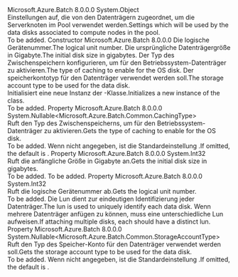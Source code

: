 <Type Name="DataDisk" FullName="Microsoft.Azure.Batch.DataDisk">
  <TypeSignature Language="C#" Value="public class DataDisk" />
  <TypeSignature Language="ILAsm" Value=".class public auto ansi beforefieldinit DataDisk extends System.Object" />
  <TypeSignature Language="DocId" Value="T:Microsoft.Azure.Batch.DataDisk" />
  <TypeSignature Language="VB.NET" Value="Public Class DataDisk" />
  <TypeSignature Language="F#" Value="type DataDisk = class&#xA;    interface ITransportObjectProvider&lt;DataDisk&gt;&#xA;    interface IPropertyMetadata&#xA;    interface IModifiable&#xA;    interface IReadOnly" />
  <AssemblyInfo>
    <AssemblyName>Microsoft.Azure.Batch</AssemblyName>
    <AssemblyVersion>8.0.0.0</AssemblyVersion>
  </AssemblyInfo>
  <Base>
    <BaseTypeName>System.Object</BaseTypeName>
  </Base>
  <Interfaces />
  <Docs>
    <summary>
            <span data-ttu-id="a7799-101">Einstellungen auf, die von den Datenträgern zugeordnet, um die Serverknoten im Pool verwendet werden.</span><span class="sxs-lookup"><span data-stu-id="a7799-101">Settings which will be used by the data disks associated to compute nodes in the pool.</span></span>
            </summary>
    <remarks>To be added.</remarks>
  </Docs>
  <Members>
    <Member MemberName=".ctor">
      <MemberSignature Language="C#" Value="public DataDisk (int lun, int diskSizeGB, Nullable&lt;Microsoft.Azure.Batch.Common.CachingType&gt; caching = null, Nullable&lt;Microsoft.Azure.Batch.Common.StorageAccountType&gt; storageAccountType = null);" />
      <MemberSignature Language="ILAsm" Value=".method public hidebysig specialname rtspecialname instance void .ctor(int32 lun, int32 diskSizeGB, valuetype System.Nullable`1&lt;valuetype Microsoft.Azure.Batch.Common.CachingType&gt; caching, valuetype System.Nullable`1&lt;valuetype Microsoft.Azure.Batch.Common.StorageAccountType&gt; storageAccountType) cil managed" />
      <MemberSignature Language="DocId" Value="M:Microsoft.Azure.Batch.DataDisk.#ctor(System.Int32,System.Int32,System.Nullable{Microsoft.Azure.Batch.Common.CachingType},System.Nullable{Microsoft.Azure.Batch.Common.StorageAccountType})" />
      <MemberSignature Language="VB.NET" Value="Public Sub New (lun As Integer, diskSizeGB As Integer, Optional caching As Nullable(Of CachingType) = null, Optional storageAccountType As Nullable(Of StorageAccountType) = null)" />
      <MemberSignature Language="F#" Value="new Microsoft.Azure.Batch.DataDisk : int * int * Nullable&lt;Microsoft.Azure.Batch.Common.CachingType&gt; * Nullable&lt;Microsoft.Azure.Batch.Common.StorageAccountType&gt; -&gt; Microsoft.Azure.Batch.DataDisk" Usage="new Microsoft.Azure.Batch.DataDisk (lun, diskSizeGB, caching, storageAccountType)" />
      <MemberType>Constructor</MemberType>
      <AssemblyInfo>
        <AssemblyName>Microsoft.Azure.Batch</AssemblyName>
        <AssemblyVersion>8.0.0.0</AssemblyVersion>
      </AssemblyInfo>
      <Parameters>
        <Parameter Name="lun" Type="System.Int32" />
        <Parameter Name="diskSizeGB" Type="System.Int32" />
        <Parameter Name="caching" Type="System.Nullable&lt;Microsoft.Azure.Batch.Common.CachingType&gt;" />
        <Parameter Name="storageAccountType" Type="System.Nullable&lt;Microsoft.Azure.Batch.Common.StorageAccountType&gt;" />
      </Parameters>
      <Docs>
        <param name="lun"><span data-ttu-id="a7799-102">Die logische Gerätenummer.</span><span class="sxs-lookup"><span data-stu-id="a7799-102">The logical unit number.</span></span></param>
        <param name="diskSizeGB"><span data-ttu-id="a7799-103">Die ursprüngliche Datenträgergröße in Gigabyte.</span><span class="sxs-lookup"><span data-stu-id="a7799-103">The initial disk size in gigabytes.</span></span></param>
        <param name="caching"><span data-ttu-id="a7799-104">Der Typ des Zwischenspeichern konfigurieren, um für den Betriebssystem-Datenträger zu aktivieren.</span><span class="sxs-lookup"><span data-stu-id="a7799-104">The type of caching to enable for the OS disk.</span></span></param>
        <param name="storageAccountType"><span data-ttu-id="a7799-105">Der speicherkontotyp für den Datenträger verwendet werden soll.</span><span class="sxs-lookup"><span data-stu-id="a7799-105">The storage account type to be used for the data disk.</span></span></param>
        <summary>
            <span data-ttu-id="a7799-106">Initialisiert eine neue Instanz der <see cref="T:Microsoft.Azure.Batch.DataDisk" />-Klasse.</span><span class="sxs-lookup"><span data-stu-id="a7799-106">Initializes a new instance of the <see cref="T:Microsoft.Azure.Batch.DataDisk" /> class.</span></span>
            </summary>
        <remarks>To be added.</remarks>
      </Docs>
    </Member>
    <Member MemberName="Caching">
      <MemberSignature Language="C#" Value="public Nullable&lt;Microsoft.Azure.Batch.Common.CachingType&gt; Caching { get; }" />
      <MemberSignature Language="ILAsm" Value=".property instance valuetype System.Nullable`1&lt;valuetype Microsoft.Azure.Batch.Common.CachingType&gt; Caching" />
      <MemberSignature Language="DocId" Value="P:Microsoft.Azure.Batch.DataDisk.Caching" />
      <MemberSignature Language="VB.NET" Value="Public ReadOnly Property Caching As Nullable(Of CachingType)" />
      <MemberSignature Language="F#" Value="member this.Caching : Nullable&lt;Microsoft.Azure.Batch.Common.CachingType&gt;" Usage="Microsoft.Azure.Batch.DataDisk.Caching" />
      <MemberType>Property</MemberType>
      <AssemblyInfo>
        <AssemblyName>Microsoft.Azure.Batch</AssemblyName>
        <AssemblyVersion>8.0.0.0</AssemblyVersion>
      </AssemblyInfo>
      <ReturnValue>
        <ReturnType>System.Nullable&lt;Microsoft.Azure.Batch.Common.CachingType&gt;</ReturnType>
      </ReturnValue>
      <Docs>
        <summary>
            <span data-ttu-id="a7799-107">Ruft den Typ des Zwischenspeicherns, um für den Betriebssystem-Datenträger zu aktivieren.</span><span class="sxs-lookup"><span data-stu-id="a7799-107">Gets the type of caching to enable for the OS disk.</span></span>
            </summary>
        <value>To be added.</value>
        <remarks>
            <span data-ttu-id="a7799-108">Wenn nicht angegeben, ist die Standardeinstellung <see cref="F:Microsoft.Azure.Batch.Common.CachingType.None" />.</span><span class="sxs-lookup"><span data-stu-id="a7799-108">If omitted, the default is <see cref="F:Microsoft.Azure.Batch.Common.CachingType.None" />.</span></span>
            </remarks>
      </Docs>
    </Member>
    <Member MemberName="DiskSizeGB">
      <MemberSignature Language="C#" Value="public int DiskSizeGB { get; }" />
      <MemberSignature Language="ILAsm" Value=".property instance int32 DiskSizeGB" />
      <MemberSignature Language="DocId" Value="P:Microsoft.Azure.Batch.DataDisk.DiskSizeGB" />
      <MemberSignature Language="VB.NET" Value="Public ReadOnly Property DiskSizeGB As Integer" />
      <MemberSignature Language="F#" Value="member this.DiskSizeGB : int" Usage="Microsoft.Azure.Batch.DataDisk.DiskSizeGB" />
      <MemberType>Property</MemberType>
      <AssemblyInfo>
        <AssemblyName>Microsoft.Azure.Batch</AssemblyName>
        <AssemblyVersion>8.0.0.0</AssemblyVersion>
      </AssemblyInfo>
      <ReturnValue>
        <ReturnType>System.Int32</ReturnType>
      </ReturnValue>
      <Docs>
        <summary>
            <span data-ttu-id="a7799-109">Ruft die anfängliche Größe in Gigabyte an.</span><span class="sxs-lookup"><span data-stu-id="a7799-109">Gets the initial disk size in gigabytes.</span></span>
            </summary>
        <value>To be added.</value>
        <remarks>To be added.</remarks>
      </Docs>
    </Member>
    <Member MemberName="Lun">
      <MemberSignature Language="C#" Value="public int Lun { get; }" />
      <MemberSignature Language="ILAsm" Value=".property instance int32 Lun" />
      <MemberSignature Language="DocId" Value="P:Microsoft.Azure.Batch.DataDisk.Lun" />
      <MemberSignature Language="VB.NET" Value="Public ReadOnly Property Lun As Integer" />
      <MemberSignature Language="F#" Value="member this.Lun : int" Usage="Microsoft.Azure.Batch.DataDisk.Lun" />
      <MemberType>Property</MemberType>
      <AssemblyInfo>
        <AssemblyName>Microsoft.Azure.Batch</AssemblyName>
        <AssemblyVersion>8.0.0.0</AssemblyVersion>
      </AssemblyInfo>
      <ReturnValue>
        <ReturnType>System.Int32</ReturnType>
      </ReturnValue>
      <Docs>
        <summary>
            <span data-ttu-id="a7799-110">Ruft die logische Gerätenummer ab.</span><span class="sxs-lookup"><span data-stu-id="a7799-110">Gets the logical unit number.</span></span>
            </summary>
        <value>To be added.</value>
        <remarks>
            <span data-ttu-id="a7799-111">Die Lun dient zur eindeutigen Identifizierung jeder Datenträger.</span><span class="sxs-lookup"><span data-stu-id="a7799-111">The lun is used to uniquely identify each data disk.</span></span> <span data-ttu-id="a7799-112">Wenn mehrere Datenträger anfügen zu können, muss eine unterschiedliche Lun aufweisen.</span><span class="sxs-lookup"><span data-stu-id="a7799-112">If attaching multiple disks, each should have a distinct lun.</span></span>
            </remarks>
      </Docs>
    </Member>
    <Member MemberName="StorageAccountType">
      <MemberSignature Language="C#" Value="public Nullable&lt;Microsoft.Azure.Batch.Common.StorageAccountType&gt; StorageAccountType { get; }" />
      <MemberSignature Language="ILAsm" Value=".property instance valuetype System.Nullable`1&lt;valuetype Microsoft.Azure.Batch.Common.StorageAccountType&gt; StorageAccountType" />
      <MemberSignature Language="DocId" Value="P:Microsoft.Azure.Batch.DataDisk.StorageAccountType" />
      <MemberSignature Language="VB.NET" Value="Public ReadOnly Property StorageAccountType As Nullable(Of StorageAccountType)" />
      <MemberSignature Language="F#" Value="member this.StorageAccountType : Nullable&lt;Microsoft.Azure.Batch.Common.StorageAccountType&gt;" Usage="Microsoft.Azure.Batch.DataDisk.StorageAccountType" />
      <MemberType>Property</MemberType>
      <AssemblyInfo>
        <AssemblyName>Microsoft.Azure.Batch</AssemblyName>
        <AssemblyVersion>8.0.0.0</AssemblyVersion>
      </AssemblyInfo>
      <ReturnValue>
        <ReturnType>System.Nullable&lt;Microsoft.Azure.Batch.Common.StorageAccountType&gt;</ReturnType>
      </ReturnValue>
      <Docs>
        <summary>
            <span data-ttu-id="a7799-113">Ruft den Typ des Speicher-Konto für den Datenträger verwendet werden soll.</span><span class="sxs-lookup"><span data-stu-id="a7799-113">Gets the storage account type to be used for the data disk.</span></span>
            </summary>
        <value>To be added.</value>
        <remarks>
            <span data-ttu-id="a7799-114">Wenn nicht angegeben, ist die Standardeinstellung <see cref="F:Microsoft.Azure.Batch.Common.StorageAccountType.StandardLrs" />.</span><span class="sxs-lookup"><span data-stu-id="a7799-114">If omitted, the default is <see cref="F:Microsoft.Azure.Batch.Common.StorageAccountType.StandardLrs" />.</span></span>
            </remarks>
      </Docs>
    </Member>
  </Members>
</Type>